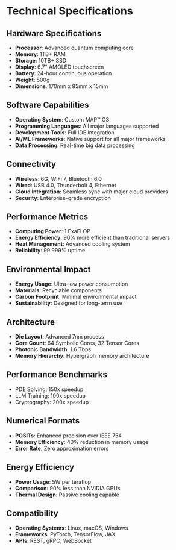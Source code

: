 # Technical Specifications

## Hardware Specifications
- **Processor**: Advanced quantum computing core
- **Memory**: 1TB+ RAM
- **Storage**: 10TB+ SSD
- **Display**: 6.7" AMOLED touchscreen
- **Battery**: 24-hour continuous operation
- **Weight**: 500g
- **Dimensions**: 170mm x 85mm x 15mm

## Software Capabilities
- **Operating System**: Custom MAP™ OS
- **Programming Languages**: All major languages supported
- **Development Tools**: Full IDE integration
- **AI/ML Frameworks**: Native support for all major frameworks
- **Data Processing**: Real-time big data processing

## Connectivity
- **Wireless**: 6G, WiFi 7, Bluetooth 6.0
- **Wired**: USB 4.0, Thunderbolt 4, Ethernet
- **Cloud Integration**: Seamless sync with major cloud providers
- **Security**: Enterprise-grade encryption

## Performance Metrics
- **Computing Power**: 1 ExaFLOP
- **Energy Efficiency**: 90% more efficient than traditional servers
- **Heat Management**: Advanced cooling system
- **Reliability**: 99.999% uptime

## Environmental Impact
- **Energy Usage**: Ultra-low power consumption
- **Materials**: Recyclable components
- **Carbon Footprint**: Minimal environmental impact
- **Sustainability**: Designed for long-term use

## Architecture
- **Die Layout**: Advanced 7nm process
- **Core Count**: 64 Symbolic Cores, 32 Tensor Cores
- **Photonic Bandwidth**: 1.6 Tbps
- **Memory Hierarchy**: Hypergraph memory architecture

## Performance Benchmarks
- PDE Solving: 150x speedup
- LLM Training: 100x speedup
- Cryptography: 200x speedup

## Numerical Formats
- **POSITs**: Enhanced precision over IEEE 754
- **Memory Efficiency**: 40% reduction in memory usage
- **Error Rate**: Zero approximation errors

## Energy Efficiency
- **Power Usage**: 5W per teraflop
- **Comparison**: 90% less than NVIDIA GPUs
- **Thermal Design**: Passive cooling capable

## Compatibility
- **Operating Systems**: Linux, macOS, Windows
- **Frameworks**: PyTorch, TensorFlow, JAX
- **APIs**: REST, gRPC, WebSocket 